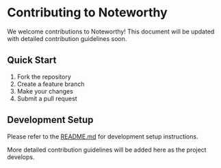 # Contributing to Noteworthy

We welcome contributions to Noteworthy! This document will be updated with detailed contribution guidelines soon.

## Quick Start

1. Fork the repository
2. Create a feature branch
3. Make your changes
4. Submit a pull request

## Development Setup

Please refer to the [README.md](./README.md) for development setup instructions.

More detailed contribution guidelines will be added here as the project develops.
